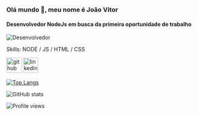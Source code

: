 ### Olá mundo 👋, meu nome é João Vitor
#### Desenvolvedor NodeJs em busca da primeira oportunidade de trabalho
![Desenvolvedor ](https://i.pinimg.com/originals/3d/13/d6/3d13d6d59538d88c4cbe3948b8880a53.gif)



Skills: NODE / JS / HTML / CSS


[<img src='https://cdn.jsdelivr.net/npm/simple-icons@3.0.1/icons/github.svg' alt='github' height='40'>](https://github.com/Alencars)  [<img src='https://cdn.jsdelivr.net/npm/simple-icons@3.0.1/icons/linkedin.svg' alt='linkedin' height='40'>](https://www.linkedin.com/in/jo%C3%A3o-vitor-de-alencar-da-silva-3374a56b//)


[![Top Langs](https://github-readme-stats.vercel.app/api/top-langs/?username=Alencars&theme=highcontrast)](https://github.com/anuraghazra/github-readme-stats)

![GitHub stats](https://github-readme-stats.vercel.app/api?username=Alencars&theme=synthwave&show_icons=true)  

![Profile views](https://gpvc.arturio.dev/Alencars)  
